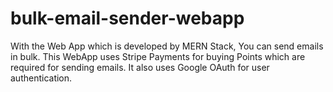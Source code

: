 # bulk-email-sender-webapp
With the Web App which is developed by MERN Stack, You can send emails in bulk. This WebApp uses Stripe Payments for buying Points which are required for sending emails. It also uses Google OAuth for user authentication.
